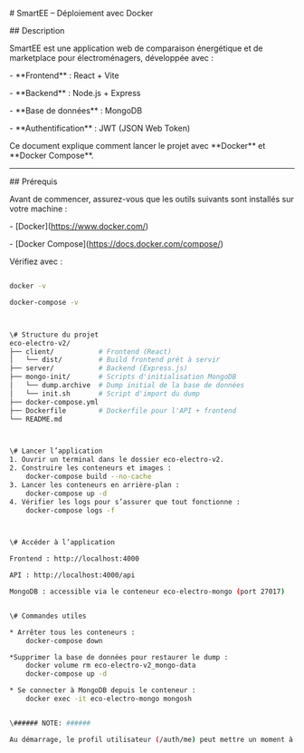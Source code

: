 \# SmartEE – Déploiement avec Docker



\## Description

SmartEE est une application web de comparaison énergétique et de marketplace pour électroménagers, développée avec :

\- \*\*Frontend\*\* : React + Vite

\- \*\*Backend\*\* : Node.js + Express

\- \*\*Base de données\*\* : MongoDB

\- \*\*Authentification\*\* : JWT (JSON Web Token)



Ce document explique comment lancer le projet avec \*\*Docker\*\* et \*\*Docker Compose\*\*.



---



\## Prérequis

Avant de commencer, assurez-vous que les outils suivants sont installés sur votre machine :

\- \[Docker](https://www.docker.com/)  

\- \[Docker Compose](https://docs.docker.com/compose/)  



Vérifiez avec :

```bash

docker -v

docker-compose -v



\# Structure du projet
eco-electro-v2/
├── client/           # Frontend (React)
│   └── dist/         # Build frontend prêt à servir
├── server/           # Backend (Express.js)
├── mongo-init/       # Scripts d'initialisation MongoDB
│   └── dump.archive  # Dump initial de la base de données
│   └── init.sh       # Script d'import du dump
├── docker-compose.yml
├── Dockerfile        # Dockerfile pour l'API + frontend
└── README.md



\# Lancer l’application
1. Ouvrir un terminal dans le dossier eco-electro-v2.
2. Construire les conteneurs et images :
	docker-compose build --no-cache
3. Lancer les conteneurs en arrière-plan :
	docker-compose up -d
4. Vérifier les logs pour s’assurer que tout fonctionne :
	docker-compose logs -f



\# Accéder à l’application

Frontend : http://localhost:4000

API : http://localhost:4000/api

MongoDB : accessible via le conteneur eco-electro-mongo (port 27017)


\# Commandes utiles

* Arrêter tous les conteneurs :
	docker-compose down

*Supprimer la base de données pour restaurer le dump :
	docker volume rm eco-electro-v2_mongo-data
	docker-compose up -d

* Se connecter à MongoDB depuis le conteneur :
	docker exec -it eco-electro-mongo mongosh


\###### NOTE: ######

Au démarrage, le profil utilisateur (/auth/me) peut mettre un moment à se charger. Pendant ce temps, certaines pages protégées peuvent rediriger vers l’accueil ou la page de login. Attendez quelques secondes après le lancement des conteneurs.
